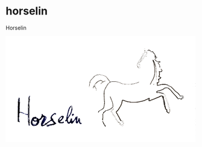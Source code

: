 # horselin
Horselin

<p align="center">
 <img src="https://github.com/CabezasGonzalezJavier/horselin/blob/master/horselintitle.png" width="600px" />
</p>
